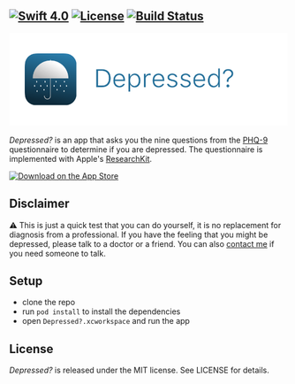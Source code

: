 [![Swift 4.0](https://img.shields.io/badge/Swift-4.0-orange.svg)](https://developer.apple.com/swift/) [![License](http://img.shields.io/:license-mit-blue.svg)](https://raw.githubusercontent.com/DerLobi/Depressed/master/LICENSE) [![Build Status](https://travis-ci.org/DerLobi/Depressed.svg)](https://travis-ci.org/DerLobi/Depressed)
---
![Depressed?](https://raw.githubusercontent.com/DerLobi/Depressed/master/logo.png)

*Depressed?* is an app that asks you the nine questions from the [PHQ-9](https://en.wikipedia.org/wiki/Patient_Health_Questionnaire#Versions) questionnaire to determine if you are depressed.
The questionnaire is implemented with Apple's [ResearchKit](https://github.com/ResearchKit/ResearchKit).

[![Download on the App Store](http://linkmaker.itunes.apple.com/images/badges/en-us/badge_appstore-lrg.svg)](https://geo.itunes.apple.com/us/app/depressed/id1062594092?mt=8)
## Disclaimer

:warning: This is just a quick test that you can do yourself, it is no replacement for diagnosis from a professional. If you have the feeling that you might be depressed, please talk to a doctor or a friend. You can also [contact me](mailto:christian.lobach+depressed@gmail.com) if you need someone to talk.

## Setup

- clone the repo
- run `pod install` to install the dependencies
- open `Depressed?.xcworkspace` and run the app

## License
*Depressed?* is released under the MIT license. See LICENSE for details.
